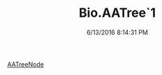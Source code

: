 ﻿---
title: Bio.AATree`1
date: 6/13/2016 8:14:31 PM
---

[AATreeNode](T-Bio.AATree`1.AATreeNode.html)
